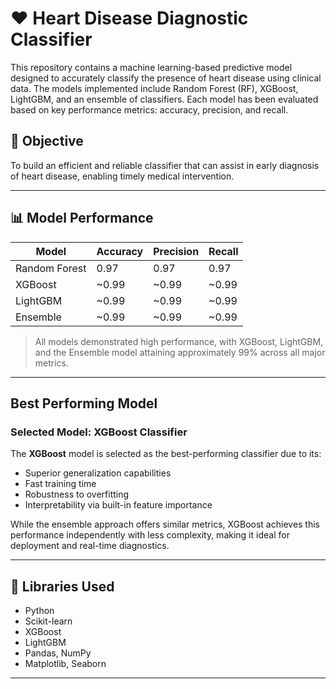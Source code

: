 # ❤️ Heart Disease Diagnostic Classifier

This repository contains a machine learning-based predictive model designed to accurately classify the presence of heart disease using clinical data. The models implemented include Random Forest (RF), XGBoost, LightGBM, and an ensemble of classifiers. Each model has been evaluated based on key performance metrics: accuracy, precision, and recall.

## 🚀 Objective

To build an efficient and reliable classifier that can assist in early diagnosis of heart disease, enabling timely medical intervention.

---

## 📊 Model Performance

| Model         | Accuracy | Precision | Recall |
|---------------|----------|-----------|--------|
| Random Forest | 0.97     | 0.97      | 0.97   |
| XGBoost       | ~0.99    | ~0.99     | ~0.99  |
| LightGBM      | ~0.99    | ~0.99     | ~0.99  |
| Ensemble      | ~0.99    | ~0.99     | ~0.99  |

> All models demonstrated high performance, with XGBoost, LightGBM, and the Ensemble model attaining approximately 99% across all major metrics.

---

##  Best Performing Model

###  **Selected Model: XGBoost Classifier**

The **XGBoost** model is selected as the best-performing classifier due to its:
- Superior generalization capabilities
- Fast training time
- Robustness to overfitting
- Interpretability via built-in feature importance

While the ensemble approach offers similar metrics, XGBoost achieves this performance independently with less complexity, making it ideal for deployment and real-time diagnostics.

---

## 🧠 Libraries Used

- Python
- Scikit-learn
- XGBoost
- LightGBM
- Pandas, NumPy
- Matplotlib, Seaborn

---


